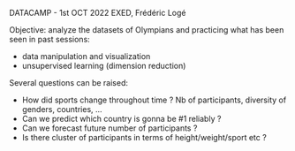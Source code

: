 DATACAMP - 1st OCT 2022
EXED, Frédéric Logé

Objective: analyze the datasets of Olympians and practicing what has been seen in past sessions:
- data manipulation and visualization
- unsupervised learning (dimension reduction)

Several questions can be raised:
* How did sports change throughout time ?
  Nb of participants, diversity of genders, countries, ...
* Can we predict which country is gonna be #1 reliably ?
* Can we forecast future number of participants ?
* Is there cluster of participants in terms of height/weight/sport etc ?
